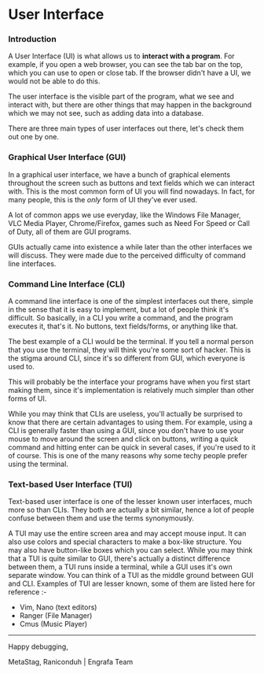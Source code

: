 # User Interface

### Introduction
A User Interface (UI) is what allows us to **interact with a program**. For example, if you open a web browser, you can see the tab bar on the top, which you can use to open or close tab. If the browser didn't have a UI, we would not be able to do this.

The user interface is the visible part of the program, what we see and interact with, but there are other things that may happen in the background which we may not see, such as adding data into a database.

There are three main types of user interfaces out there, let's check them out one by one.

### Graphical User Interface (GUI)
In a graphical user interface, we have a bunch of graphical elements throughout the screen such as buttons and text fields which we can interact with. This is the most common form of UI you will find nowadays. In fact, for many people, this is the *only* form of UI they've ever used.

A lot of common apps we use everyday, like the Windows File Manager, VLC Media Player, Chrome/Firefox, games such as Need For Speed or Call of Duty, all of them are GUI programs.

GUIs actually came into existence a while later than the other interfaces we will discuss. They were made due to the perceived difficulty of command line interfaces.

### Command Line Interface (CLI)
A command line interface is one of the simplest interfaces out there, simple in the sense that it is easy to implement, but a lot of people think it's difficult. 
So basically, in a CLI you write a command, and the program executes it, that's it. No buttons, text fields/forms, or anything like that.

The best example of a CLI would be the terminal. If you tell a normal person that you use the terminal, they will think you're some sort of hacker. This is the stigma around CLI, since it's so different from GUI, which everyone is used to.

This will probably be the interface your programs have when you first start making them, since it's implementation is relatively much simpler than other forms of UI.

While you may think that CLIs are useless, you'll actually be surprised to know that there are certain advantages to using them. For example, using a CLI is generally faster than using a GUI, since you don't have to use your mouse to move around the screen and click on buttons, writing a quick command and hitting enter can be quick in several cases, if you're used to it of course.
This is one of the many reasons why some techy people prefer using the terminal.

### Text-based User Interface (TUI)
Text-based user interface is one of the lesser known user interfaces, much more so than CLIs. They both are actually a bit similar, hence a lot of people confuse between them and use the terms synonymously. 

A TUI may use the entire screen area and may accept mouse input. It can also use colors and special characters to make a box-like structure. You may also have button-like boxes which you can select.
While you may think that a TUI is quite similar to GUI, there's actually a distinct difference between them, a TUI runs inside a terminal, while a GUI uses it's own separate window.
You can think of a TUI as the middle ground between GUI and CLI.
Examples of TUI are lesser known, some of them are listed here for reference :- 
- Vim, Nano (text editors)
- Ranger (File Manager)
- Cmus (Music Player)

---

Happy debugging,

MetaStag, Raniconduh | Engrafa Team
